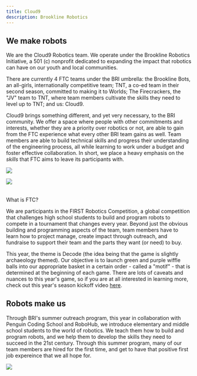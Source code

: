 ```yaml
---
title: Cloud9
description: Brookline Robotics
---
```

<div class="parted">
<div>

## We make robots

We are the Cloud9 Robotics team. We operate under the Brookline Robotics Initiative, a 501 (c) nonprofit dedicated to expanding the impact that robotics can have on our youth and local communities. 

There are currently 4 FTC teams under the BRI umbrella: the Brookline Bots, an all-girls, internationally competitive team; TNT, a co-ed team in their second season, committed to making it to Worlds; The Firecrackers, the "JV" team to TNT, where team members cultivate the skills they need to level up to TNT; and us: Cloud9. 

Cloud9 brings something different, and yet very necessary, to the BRI community. We offer a space where people with other commitments and interests, whether they are a priority over robotics or not, are able to gain from the FTC experience what every other BRI team gains as well. Team members are able to build technical skills and progress their understanding of the engineering process, all while learning to work under a budget and foster effective collaboration. In short, we place a heavy emphasis on the *skills* that FTC aims to leave its participants with.

</div>

![](media/team-photo-temporary.jpg)

</div>

<div class="parted">

![](media/decode-logo-for-c9-web.jpg)

<div>

###### 
What is FTC?

We are participants in the FIRST Robotics Competition, a global competition that challenges high school students to build and program robots to compete in a tournament that changes every year. Beyond just the obvious building and programming aspects of the team, team members have to learn how to project manage, create impact through outreach, and fundraise to support their team and the parts they want (or need) to buy. 

This year, the theme is Decode (the idea being that the game is slightly archaeology themed). Our objective is to launch green and purple wiffle balls into our appropriate basket in a certain order - called a "motif" - that is determined at the beginning of each game. There are lots of caveats and nuances to this year's game, so if you are at all interested in learning more, check out this year's season kickoff video [here](https://youtu.be/tRlcAwgMx5Q).

</div>
</div>

<div class="parted">
<div>



## Robots make us

Through BRI's summer outreach program, this year in collaboration with Penguin Coding School and RoboHub, we introduce elementary and middle school students to the world of robotics. We teach them how to build and program robots, and we help them to develop the skills they need to succeed in the 21st century. Through this summer program, many of our team members are hired for the first time, and get to have that positive first job expereince that we all hope for.

</div>

![](media/untitled-design.png)

</div>
